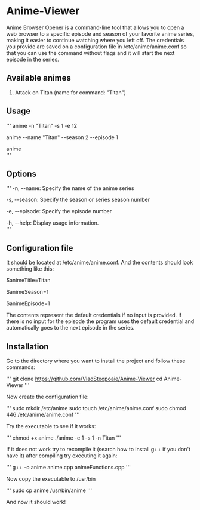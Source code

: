 # Anime-Viewer

Anime Browser Opener is a command-line tool that allows you to open a web browser to a specific episode and season of your favorite anime series, making it easier to continue watching where you left off. The credentials you provide are saved on a configuration file in /etc/anime/anime.conf so that you can use the command without flags and it will start the next episode in the series.

## Available animes

1. Attack on Titan (name for command: "Titan")

## Usage
'''
anime -n "Titan" -s 1 -e 12  

anime --name "Titan" --season 2 --episode 1  

anime  
'''
## Options
'''
-n, --name: Specify the name of the anime series  

-s, --season: Specify the season or series season number  

-e, --episode: Specify the episode number  

-h, --help: Display usage information.  
'''

## Configuration file

It should be located at /etc/anime/anime.conf. And the contents should look something like this:  

$animeTitle=Titan  

$animeSeason=1  

$animeEpisode=1  


The contents represent the default credentials if no input is provided. If there is no input for the episode the program uses the default credential and automatically goes to the next episode in the series.

## Installation

Go to the directory where you want to install the project and follow these commands:

'''
git clone https://github.com/VladSteopoaie/Anime-Viewer
cd Anime-Viewer
'''

Now create the configuration file:

'''
sudo mkdir /etc/anime
sudo touch /etc/anime/anime.conf
sudo chmod 446 /etc/anime/anime.conf
'''

Try the executable to see if it works:

'''
chmod +x anime
./anime -e 1 -s 1 -n Titan
'''

If it does not work try to recompile it (search how to install g++ if you don't have it) after compiling try executing it again:

'''
g++ -o anime anime.cpp animeFunctions.cpp
'''

Now copy the executable to /usr/bin

'''
sudo cp anime /usr/bin/anime
'''

And now it should work!
